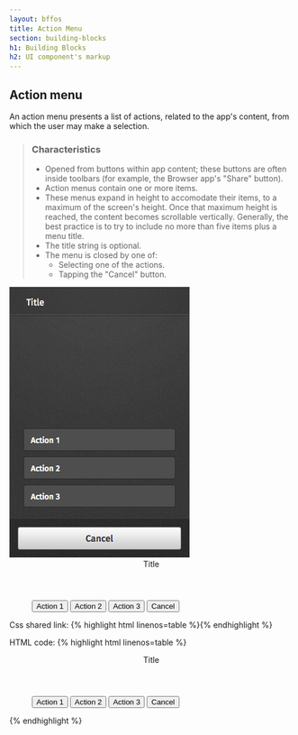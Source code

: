 ```yaml
---
layout: bffos
title: Action Menu
section: building-blocks
h1: Building Blocks
h2: UI component's markup
---
```


## Action menu

An action menu presents a list of actions, related to the app's content, from which the user may make a selection.

> ### Characteristics
> * Opened from buttons within app content; these buttons are often inside toolbars (for example, the Browser app's "Share" button).
> * Action menus contain one or more items.
> * These menus expand in height to accomodate their items, to a maximum of the screen's height. Once that maximum height is reached, the content becomes scrollable vertically. Generally, the best practice is to try to include no more than five items plus a menu title.
> * The title string is optional.
> * The menu is closed by one of:
>   * Selecting one of the actions.
>   * Tapping the "Cancel" button.

<div>
  <section class="example">
    <img src="../images/BB/action_menu.jpg" alt="Action menu (Image replacing code)"/>
    <article class="frame">
      <form role="dialog" onsubmit="return false;" data-type="action">
        <header>Title</header>
        <menu>
          <button>Action 1</button>
          <button>Action 2</button>
          <button>Action 3</button>
          <button>Cancel</button>
        </menu>
      </form>
    </article>
  </section>

  <label>Css shared link:</label>
  {% highlight html linenos=table %}<link rel="stylesheet" type="text/css" href="shared/style/action_menu.css">{% endhighlight %}

  <label>HTML code:</label>
  {% highlight html linenos=table %}<form role="dialog" onsubmit="return false;" data-type="action">
  <header>Title</header>
  <menu>
    <button>Action 1</button>
    <button>Action 2</button>
    <button>Action 3</button>
    <button>Cancel</button>
  </menu>
</form>{% endhighlight %}
</div>